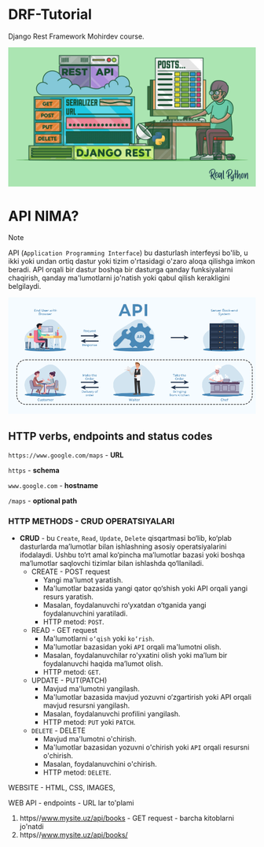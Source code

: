 # DRF-Tutorial
Django Rest Framework Mohirdev course.

![alt text](images/Django-Rest-Framework-An-Introduction_Watermarked.jpg)

# API NIMA?

> [!NOTE]
> API (`Application Programming Interface`) bu dasturlash interfeysi bo'lib, u ikki yoki undan ortiq dastur yoki tizim o'rtasidagi o'zaro aloqa qilishga imkon beradi. API orqali bir dastur boshqa bir dasturga qanday funksiyalarni chaqirish, qanday ma'lumotlarni jo'natish yoki qabul qilish kerakligini belgilaydi.

![alt text](images/image.png)

## HTTP verbs, endpoints and status codes
`https://www.google.com/maps` - **URL**

`https` - **schema**

`www.google.com` - **hostname** 

`/maps` - **optional path** <br>

### HTTP METHODS - CRUD OPERATSIYALARI
- **CRUD** - bu `Create`, `Read`, `Update`, `Delete` qisqartmasi bo‘lib, ko‘plab dasturlarda ma’lumotlar bilan ishlashning asosiy operatsiyalarini ifodalaydi. Ushbu to‘rt amal ko‘pincha ma’lumotlar bazasi yoki boshqa ma’lumotlar saqlovchi tizimlar bilan ishlashda qo‘llaniladi.
    - CREATE - POST request
        - Yangi ma'lumot yaratish.
        - Ma'lumotlar bazasida yangi qator qo‘shish yoki API orqali yangi resurs yaratish.
        - Masalan, foydalanuvchi ro‘yxatdan o‘tganida yangi foydalanuvchini yaratiladi.
        - HTTP metod: `POST`.
    - READ - GET request
        - Ma'lumotlarni `o‘qish` yoki `ko‘rish`.
        - Ma'lumotlar bazasidan yoki `API` orqali ma'lumotni olish.
        - Masalan, foydalanuvchilar ro'yxatini olish yoki ma’lum bir foydalanuvchi haqida ma’lumot olish.
        - HTTP metod: `GET`.
    - UPDATE - PUT(PATCH)
        - Mavjud ma'lumotni yangilash.
        - Ma'lumotlar bazasida mavjud yozuvni o‘zgartirish yoki API orqali mavjud resursni yangilash.
        - Masalan, foydalanuvchi profilini yangilash.
        - HTTP metod: `PUT` yoki `PATCH`.
    - `DELETE` - DELETE
        - Mavjud ma'lumotni o'chirish.
        - Ma'lumotlar bazasidan yozuvni o'chirish yoki `API` orqali resursni o'chirish.
        - Masalan, foydalanuvchini o'chirish.
        - HTTP metod: `DELETE`.

WEBSITE - HTML, CSS, IMAGES, 

WEB API - endpoints - URL lar to'plami
1. https//www.mysite.uz/api/books - GET request - barcha kitoblarni jo'natdi
2. https//www.mysite.uz/api/books/<id>